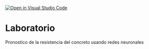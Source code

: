 [![Open in Visual Studio Code](https://classroom.github.com/assets/open-in-vscode-c66648af7eb3fe8bc4f294546bfd86ef473780cde1dea487d3c4ff354943c9ae.svg)](https://classroom.github.com/online_ide?assignment_repo_id=8066043&assignment_repo_type=AssignmentRepo)
# Laboratorio
Pronostico de la resistencia del concreto usando redes neuronales
